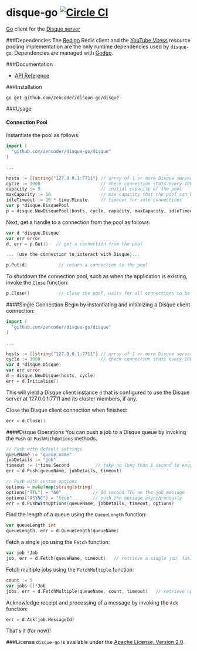 # disque-go [![Circle CI](https://circleci.com/gh/zencoder/disque-go.svg?style=svg)](https://circleci.com/gh/zencoder/disque-go)

[Go](https://www.golang.org) client for the [Disque server](https://github.com/antirez/disque)

###Dependencies
The [Redigo](https://github.com/garyburd/redigo) Redis client and the [YouTube Vitess](https://github.com/youtube/vitess/) resource pooling implementation are the only runtime dependencies used by `disque-go`. Dependencies are managed with [Godep](https://github.com/tools/godep).

###Documentation
 * [API Reference](http://godoc.org/github.com/zencoder/disque-go/disque)

###Installation
```shell
go get github.com/zencoder/disque-go/disque
```

###Usage
#### Connection Pool
Instantiate the pool as follows:
```go
import (
  "github.com/zencoder/disque-go/disque"
)

...

hosts := []string{"127.0.0.1:7711"} // array of 1 or more Disque servers
cycle := 1000                       // check connection stats every 1000 Fetch's
capacity := 5                       // initial capacity of the pool
maxCapacity := 10                   // max capacity that the pool can be resized to
idleTimeout := 15 * time.Minute     // timeout for idle connections
var p *disque.DisquePool
p = disque.NewDisquePool(hosts, cycle, capacity, maxCapacity, idleTimeout)
```

Next, get a handle to a connection from the pool as follows:
```go
var d *disque.Disque
var err error
d, err = p.Get()   // get a connection from the pool

... (use the connection to interact with Disque)...

p.Put(d)            // return a connection to the pool
```

To shutdown the connection pool, such as when the application is existing, invoke the `Close` function:
```go
p.Close()           // close the pool, waits for all connections to be returned
```

####Single Connection
Begin by instantiating and initializing a Disque client connection:
```go
import (
  "github.com/zencoder/disque-go/disque"
)

...

hosts := []string{"127.0.0.1:7711"} // array of 1 or more Disque servers
cycle := 1000                       // check connection stats every 1000 Fetch's
var d *disque.Disque
var err error
d = disque.NewDisque(hosts, cycle)
err = d.Initialize()
```
This will yield a Disque client instance `d` that is configured to use the Disque server at 127.0.0.1:7711 and its cluster members, if any.


Close the Disque client connection when finished:
```go
err = d.Close()
```

####Disque Operations
You can push a job to a Disque queue by invoking the `Push` or `PushWithOptions` methods.
```go
// Push with default settings
queueName := "queue_name"
jobDetails := "job"
timeout := 1*time.Second          // take no long than 1 second to enqueue the message
err = d.Push(queueName, jobDetails, timeout)

// Push with custom options
options = make(map[string]string)
options["TTL"] = "60"            // 60 second TTL on the job message
options["ASYNC"] = "true"        // push the message asynchronously
err = d.PushWithOptions(queueName, jobDetails, timeout, options)
```

Find the length of a queue using the `QueueLength` function:
```go
var queueLength int
queueLength, err = d.QueueLength(queueName)
```

Fetch a single job using the `Fetch` function:
```go
var job *Job
job, err = d.Fetch(queueName, timeout)   // retrieve a single job, taking no longer than timeout (1 second) to return
```

Fetch multiple jobs using the `FetchMultiple` function:
```go
count := 5
var jobs []*Job
jobs, err = d.FetchMultiple(queueName, count, timeout)   // retrieve up to 5 Jobs, taking no longer than timeout (1 second) to return
```

Acknowledge receipt and processing of a message by invoking the `Ack` function:
```go
err = d.Ack(job.MessageId)
```

That's it (for now)!

###License
`disque-go` is available under the [Apache License, Version 2.0](http://www.apache.org/licenses/LICENSE-2.0.html).
